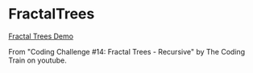 # FractalTrees
<a href="https://tehdongus.github.io/FractalTrees/">Fractal Trees Demo</a>

From "Coding Challenge #14: Fractal Trees - Recursive" by The Coding Train on youtube. 

